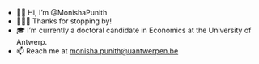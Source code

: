 - 👋🏼 Hi, I’m @MonishaPunith
- 👨🏼‍🚀 Thanks for stopping by!
- 🎓 I’m currently a doctoral candidate in Economics at the University of Antwerp.
- 📫 Reach me at monisha.punith@uantwerpen.be

<!---
MonishaPunith/MonishaPunith is a ✨ special ✨ repository because its `README.md` (this file) appears on your GitHub profile.
You can click the Preview link to take a look at your changes.
--->
